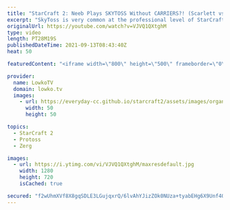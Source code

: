 ```yaml
---
title: "StarCraft 2: Neeb Plays SKYTOSS Without CARRIERS?! (Scarlett vs Neeb)"
excerpt: "SkyToss is very common at the professional level of StarCraft 2. However it usually is played with as many Carriers as possible. In this game of Zerg versus Protoss between Scarlett and Neeb, the Protoss player decides to skip Carriers entirely.  Support my work on Patreon: http://www.patreon.com/lowkotv"
originalUrl: https://youtube.com/watch?v=VJVQ1QXtghM
type: video
length: PT28M19S
publishedDateTime: 2021-09-13T08:43:40Z
heat: 50

featuredContent: "<iframe width=\"800\" height=\"500\" frameborder=\"0\" src=\"https://www.youtube.com/embed/VJVQ1QXtghM\" allow=\"accelerometer; autoplay; encrypted-media; gyroscope; picture-in-picture\" allowfullscreen></iframe>"

provider:
  name: LowkoTV
  domain: lowko.tv
  images:
    - url: https://everyday-cc.github.io/starcraft2/assets/images/organizations/lowko.tv-50x50.jpg
      width: 50
      height: 50

topics:
  - StarCraft 2
  - Protoss
  - Zerg

images:
  - url: https://i.ytimg.com/vi/VJVQ1QXtghM/maxresdefault.jpg
    width: 1280
    height: 720
    isCached: true

secured: "f2wUhmXVf8X8gqSDLE3LGujqxrQ/6lvAhYJizZOk0NUza+tyabEHg6X9Unf4OlPJIxDb4HMlAkCxfm7IywqNlxQ8rboi5B65RD2Vq5BnVGLOe/hpx2smDar9vWeLPQ5JpegXllWQtgRNagCxf4czvjei7VbsmpowtJ/JRKhKwGuH6ALxYJSLp/Unf58yQErvD8+xaIkJNWn44R/gNchaZJSkCn8MEbw4X50eiLfZe1opCUuJOAD7Deu6+142j5vy+6yuYJQdvPeIqufzKaM/15aKWKclB6AFKlaPzGiJoPjt1oNC5DqpuyFVpmbYl9zT0epe8A4m4nZWX55+/IgE4pBXxggjoyQHrEqmMZFEMCOORDJ4Fr16FE6+ssjrQEQ++oVYRrVixzr8PoPoiqZRHIKeO9iJV0OuNI8kUx3Cy2A=;TlzmVANrAwE2kMLMqmC6wg=="
---
```


